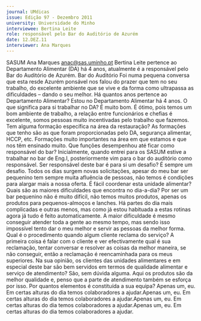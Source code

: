 ```yaml
---
journal: UMdicas
issue: Edição 97 - Dezembro 2011
university: Universidade do Minho
interviewee: Bertina Leite
role: responsável pelo Bar do Auditório de Azurém
date: 12.DEZ.11
interviewer: Ana Marques
---
```



SASUM
Ana Marques
anac@sas.uminho.pt 
Bertina Leite pertence ao Departamento Alimentar (DA) há 4 anos, atualmente é a responsável pelo Bar do Auditório de Azurém.
Bar do Auditório Foi numa pequena conversa que esta resde Azurém ponsável nos falou do prazer que tem no seu
trabalho, do excelente ambiente que se vive e
da forma como ultrapassa as dificuldades –
dando o seu melhor.
Há quantos anos pertence ao Departamento Alimentar?
Estou no Departamento Alimentar há 4 anos.
O que significa para si trabalhar no DA?
É muito bom. É ótimo, pois temos um bom
ambiente de trabalho, a relação entre funcionários e chefias é excelente, somos pessoas
muito incentivadas pelo trabalho que fazemos.
Tem alguma formação específica na
área da restauração?
As formações que tenho são as que foram
proporcionadas pelo DA, segurança alimentar, HCCP, etc. Formações muito importantes
 na área em que estamos e que nos têm ensinado muito.
Que funções desempenhou até ficar
como responsável do bar?
Inicialmente, quando entrei para os SASUM estive a trabalhar no bar de Eng.I, posteriormente
vim para o bar do auditório como responsável.
Ser responsável deste bar é para si um
desafio?
É sempre um desafio. Todos os dias surgem
novas solicitações, apesar do meu bar ser
pequenino tem sempre muita afluência de
pessoas, não temos é condições para alargar
mais a nossa oferta.
É fácil coordenar esta unidade alimentar? Quais são as maiores dificuldades
que encontra no dia-a-dia?
Por ser um bar pequenino não é muito difícil,
não temos muitos produtos, apenas os produtos para pequenos-almoços e lanches. Há partes do dia mais complicadas e outras menos,
mas como já estou habituada a estas rotinas
agora já tudo é feito automaticamente. A maior
dificuldade é mesmo conseguir atender toda a
gente ao mesmo tempo, mas sendo isso impossível tento dar o meu melhor e servir as
pessoas da melhor forma.
Qual é o procedimento quando algum
cliente reclama do serviço?
A primeira coisa é falar com o cliente e ver
efectivamente qual é sua reclamação, tentar
conversar e resolver as coisas da melhor maneira, se não conseguir, então a reclamação
é reencaminhada para os meus superiores.
Na sua opinião, os clientes das unidades alimentares e em especial deste
bar são bem servidos em termos de
qualidade alimentar e serviço de atendimento?
São, sem dúvida alguma.
Aqui os produtos são da melhor qualidade e,
penso que a parte de atendimento também se
esforça por isso.
Por quantos elementos é constituída a
sua equipa?
Apenas um, eu. Em certas alturas do dia temos colaboradores a ajudar.Apenas um, eu. Em certas alturas do dia temos colaboradores a ajudar.Apenas um, eu. Em certas alturas do dia temos colaboradores a ajudar.Apenas um, eu. Em certas alturas do dia temos colaboradores a ajudar.